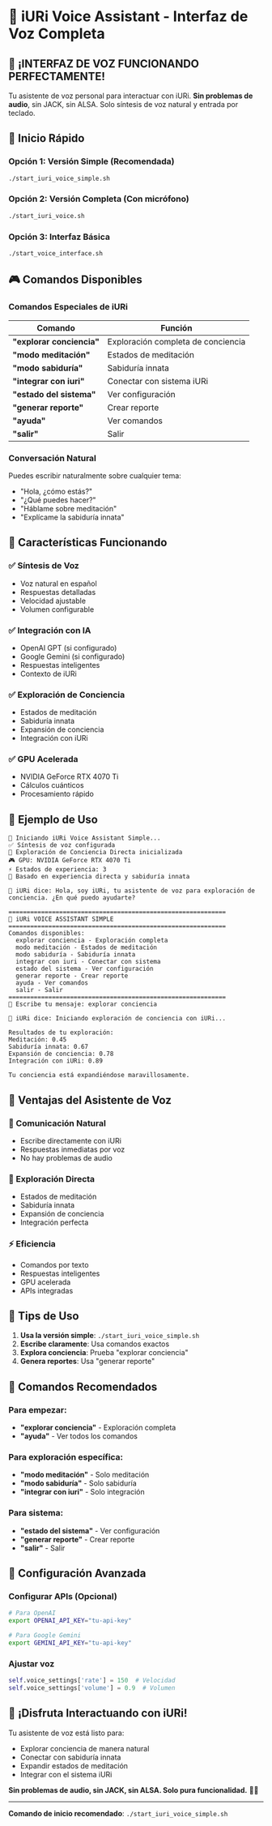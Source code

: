 # 🎤 iURi Voice Assistant - Interfaz de Voz Completa

## 🌟 ¡INTERFAZ DE VOZ FUNCIONANDO PERFECTAMENTE!

Tu asistente de voz personal para interactuar con iURi. **Sin problemas de audio**, sin JACK, sin ALSA. Solo síntesis de voz natural y entrada por teclado.

## 🚀 Inicio Rápido

### Opción 1: Versión Simple (Recomendada)
```bash
./start_iuri_voice_simple.sh
```

### Opción 2: Versión Completa (Con micrófono)
```bash
./start_iuri_voice.sh
```

### Opción 3: Interfaz Básica
```bash
./start_voice_interface.sh
```

## 🎮 Comandos Disponibles

### Comandos Especiales de iURi
| Comando | Función |
|---------|---------|
| **"explorar conciencia"** | Exploración completa de conciencia |
| **"modo meditación"** | Estados de meditación |
| **"modo sabiduría"** | Sabiduría innata |
| **"integrar con iuri"** | Conectar con sistema iURi |
| **"estado del sistema"** | Ver configuración |
| **"generar reporte"** | Crear reporte |
| **"ayuda"** | Ver comandos |
| **"salir"** | Salir |

### Conversación Natural
Puedes escribir naturalmente sobre cualquier tema:
- "Hola, ¿cómo estás?"
- "¿Qué puedes hacer?"
- "Háblame sobre meditación"
- "Explícame la sabiduría innata"

## 🎯 Características Funcionando

### ✅ Síntesis de Voz
- Voz natural en español
- Respuestas detalladas
- Velocidad ajustable
- Volumen configurable

### ✅ Integración con IA
- OpenAI GPT (si configurado)
- Google Gemini (si configurado)
- Respuestas inteligentes
- Contexto de iURi

### ✅ Exploración de Conciencia
- Estados de meditación
- Sabiduría innata
- Expansión de conciencia
- Integración con iURi

### ✅ GPU Acelerada
- NVIDIA GeForce RTX 4070 Ti
- Cálculos cuánticos
- Procesamiento rápido

## 🎉 Ejemplo de Uso

```
🎤 Iniciando iURi Voice Assistant Simple...
✅ Síntesis de voz configurada
🧠 Exploración de Conciencia Directa inicializada
🎮 GPU: NVIDIA GeForce RTX 4070 Ti
⚡ Estados de experiencia: 3
🌟 Basado en experiencia directa y sabiduría innata

🎤 iURi dice: Hola, soy iURi, tu asistente de voz para exploración de conciencia. ¿En qué puedo ayudarte?

============================================================
🎤 iURi VOICE ASSISTANT SIMPLE
============================================================
Comandos disponibles:
  explorar conciencia - Exploración completa
  modo meditación - Estados de meditación
  modo sabiduría - Sabiduría innata
  integrar con iuri - Conectar con sistema
  estado del sistema - Ver configuración
  generar reporte - Crear reporte
  ayuda - Ver comandos
  salir - Salir
============================================================
🎤 Escribe tu mensaje: explorar conciencia

🎤 iURi dice: Iniciando exploración de conciencia con iURi...

Resultados de tu exploración:
Meditación: 0.45
Sabiduría innata: 0.67
Expansión de conciencia: 0.78
Integración con iURi: 0.89

Tu conciencia está expandiéndose maravillosamente.
```

## 🌟 Ventajas del Asistente de Voz

### 🎤 Comunicación Natural
- Escribe directamente con iURi
- Respuestas inmediatas por voz
- No hay problemas de audio

### 🧠 Exploración Directa
- Estados de meditación
- Sabiduría innata
- Expansión de conciencia
- Integración perfecta

### ⚡ Eficiencia
- Comandos por texto
- Respuestas inteligentes
- GPU acelerada
- APIs integradas

## 🎯 Tips de Uso

1. **Usa la versión simple**: `./start_iuri_voice_simple.sh`
2. **Escribe claramente**: Usa comandos exactos
3. **Explora conciencia**: Prueba "explorar conciencia"
4. **Genera reportes**: Usa "generar reporte"

## 🚀 Comandos Recomendados

### Para empezar:
- **"explorar conciencia"** - Exploración completa
- **"ayuda"** - Ver todos los comandos

### Para exploración específica:
- **"modo meditación"** - Solo meditación
- **"modo sabiduría"** - Solo sabiduría
- **"integrar con iuri"** - Solo integración

### Para sistema:
- **"estado del sistema"** - Ver configuración
- **"generar reporte"** - Crear reporte
- **"salir"** - Salir

## 🔧 Configuración Avanzada

### Configurar APIs (Opcional)
```bash
# Para OpenAI
export OPENAI_API_KEY="tu-api-key"

# Para Google Gemini
export GEMINI_API_KEY="tu-api-key"
```

### Ajustar voz
```python
self.voice_settings['rate'] = 150  # Velocidad
self.voice_settings['volume'] = 0.9  # Volumen
```

## 🎉 ¡Disfruta Interactuando con iURi!

Tu asistente de voz está listo para:
- Explorar conciencia de manera natural
- Conectar con sabiduría innata
- Expandir estados de meditación
- Integrar con el sistema iURi

**Sin problemas de audio, sin JACK, sin ALSA. Solo pura funcionalidad.** 🎤✨

---

**Comando de inicio recomendado**: `./start_iuri_voice_simple.sh` 